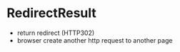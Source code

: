 # RedirectResult

- return redirect (HTTP302)
- browser create another http request to another page
